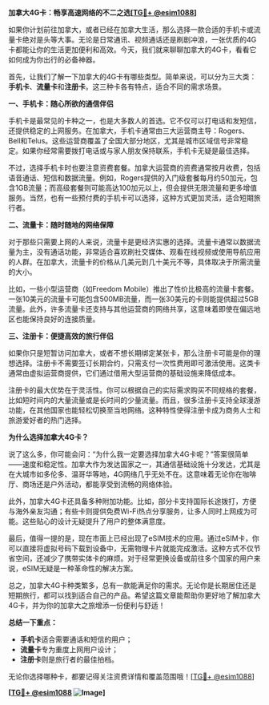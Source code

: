 **加拿大4G卡：畅享高速网络的不二之选[[TG💪+ @esim1088](https://t.me/s/esim1088)]**

如果你计划前往加拿大，或者已经在加拿大生活，那么选择一款合适的手机卡或流量卡绝对是头等大事。无论是日常通讯、视频通话还是刷剧冲浪，一张优质的4G卡都能让你的生活更加便利和高效。今天，我们就来聊聊加拿大的4G卡，看看它如何成为你出行的必备神器。

首先，让我们了解一下加拿大的4G卡有哪些类型。简单来说，可以分为三大类：**手机卡**、**流量卡**和**注册卡**。这三种卡各有特点，适合不同的需求场景。

**一、手机卡：随心所欲的通信伴侣**

手机卡是最常见的卡种之一，也是大多数人的首选。它不仅可以打电话和发短信，还提供稳定的上网服务。在加拿大，手机卡通常由三大运营商主导：Rogers、Bell和Telus。这些运营商覆盖了全国大部分地区，尤其是城市区域信号非常稳定。如果你经常需要拨打电话或与家人朋友保持联系，手机卡无疑是最佳选择。

不过，选择手机卡时也要注意资费套餐。加拿大运营商的资费通常按月收费，包括语音通话、短信和数据流量。例如，Rogers提供的入门级套餐每月约50加元，包含1GB流量；而高级套餐则可能高达100加元以上，但会提供无限流量和更多增值服务。当然，也有一些预付费的手机卡可以选择，这种方式更加灵活，适合短期旅行者。

**二、流量卡：随时随地的网络保障**

对于那些只需要上网的人来说，流量卡是更经济实惠的选择。流量卡通常以数据流量为主，没有通话功能，非常适合喜欢刷社交媒体、观看在线视频或使用导航应用的人群。在加拿大，流量卡的价格从几美元到几十美元不等，具体取决于所需流量的大小。

比如，一些小型运营商（如Freedom Mobile）推出了性价比极高的流量卡套餐。一张10美元的流量卡可能包含500MB流量，而一张30美元的卡则能提供超过5GB流量。此外，许多流量卡还支持与其他运营商的网络共享，这意味着即使在偏远地区也能保持良好的连接质量。

**三、注册卡：便捷高效的旅行伴侣**

如果你只是短暂访问加拿大，或者不想长期绑定某张卡，那么注册卡可能是你的理想选择。注册卡不需要签订长期合约，只需支付一次性费用即可激活使用。这类卡通常由虚拟运营商提供，它们通过借用大型运营商的基础设施来降低成本。

注册卡的最大优势在于灵活性。你可以根据自己的实际需求购买不同规格的套餐，比如短时间内的大量流量或是长时间的少量流量。而且，很多注册卡支持全球漫游功能，在其他国家也能轻松切换至当地网络。这种特性使得注册卡成为商务人士和旅游爱好者的热门选择。

**为什么选择加拿大4G卡？**

说了这么多，你可能会问：“为什么我一定要选择加拿大4G卡呢？”答案很简单——速度和稳定性。加拿大作为发达国家之一，其通信基础设施十分发达，尤其是在大城市如多伦多、温哥华等地，4G网络几乎无处不在。这意味着无论你在咖啡厅、商场还是户外活动，都能享受到流畅的网络体验。

此外，加拿大4G卡还具备多种附加功能。比如，部分卡支持国际长途拨打，方便与海外亲友沟通；有些卡则提供免费Wi-Fi热点分享服务，让多人同时上网成为可能。这些贴心的设计无疑提升了用户的整体满意度。

最后，值得一提的是，现在市面上已经出现了eSIM技术的应用。通过eSIM卡，你可以直接将虚拟号码下载到设备中，无需物理卡片就能完成激活。这种方式不仅节省空间，还减少了携带实体卡的麻烦。对于经常更换设备或前往多个国家的用户来说，eSIM无疑是一种革命性的解决方案。

总之，加拿大4G卡种类繁多，总有一款能满足你的需求。无论你是长期居住还是短期旅行，都可以找到适合自己的产品。希望这篇文章能帮助你更好地了解加拿大4G卡，并为你的加拿大之旅增添一份便利与舒适！

**总结一下重点：**

- **手机卡**适合需要通话和短信的用户；
- **流量卡**专为重度上网用户设计；
- **注册卡**则是旅行者的最佳拍档。

无论你选择哪种卡，都要记得关注资费详情和覆盖范围哦！[[TG💪+ @esim1088](https://t.me/s/esim1088)]

**[[TG💪+ @esim1088](https://t.me/s/esim1088) ![Image](https://i.postimg.cc/4NQfJmqS/Snipaste-2025-05-13-00-14-12.png)]**